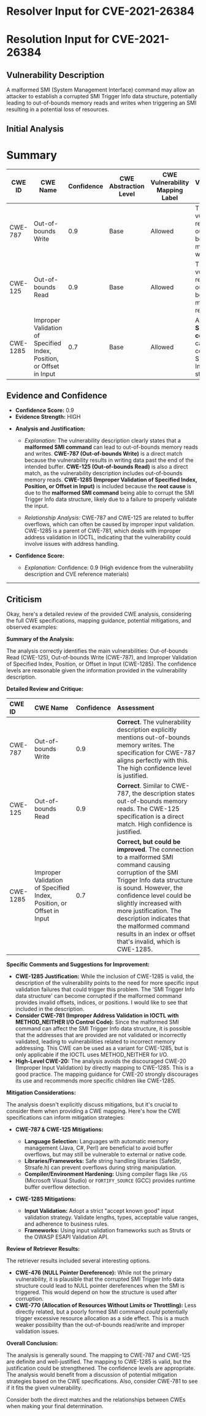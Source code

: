 # Resolver Input for CVE-2021-26384

# Resolution Input for CVE-2021-26384

## Vulnerability Description
A malformed SMI (System Management Interface) command may allow an attacker to establish a corrupted SMI Trigger Info data structure, potentially leading to out-of-bounds memory reads and writes when triggering an SMI resulting in a potential loss of resources.

## Initial Analysis
# Summary
| CWE ID | CWE Name | Confidence | CWE Abstraction Level | CWE Vulnerability Mapping Label | CWE-Vulnerability Mapping Notes |
|---|---|---|---|---|---|
| CWE-787 | Out-of-bounds Write | 0.9 | Base | Allowed | The vulnerability results in out-of-bounds memory writes. |
| CWE-125 | Out-of-bounds Read | 0.9 | Base | Allowed | The vulnerability results in out-of-bounds memory reads. |
| CWE-1285 | Improper Validation of Specified Index, Position, or Offset in Input | 0.7 | Base | Allowed | A **malformed SMI command** can lead to a corrupted SMI Trigger Info data structure. |

## Evidence and Confidence

*   **Confidence Score:** 0.9
*   **Evidence Strength:** HIGH

- **Analysis and Justification:**
  - *Explanation:* The vulnerability description clearly states that a **malformed SMI command** can lead to out-of-bounds memory reads and writes. **CWE-787 (Out-of-bounds Write)** is a direct match because the vulnerability results in writing data past the end of the intended buffer. **CWE-125 (Out-of-bounds Read)** is also a direct match, as the vulnerability description includes out-of-bounds memory reads. **CWE-1285 (Improper Validation of Specified Index, Position, or Offset in Input)** is included because the **root cause** is due to the **malformed SMI command** being able to corrupt the SMI Trigger Info data structure, likely due to a failure to properly validate the input.
  
  - *Relationship Analysis:* CWE-787 and CWE-125 are related to buffer overflows, which can often be caused by improper input validation. CWE-1285 is a parent of CWE-781, which deals with improper address validation in IOCTL, indicating that the vulnerability could involve issues with address handling.

- **Confidence Score:**
  - *Explanation:* Confidence: 0.9 (High evidence from the vulnerability description and CVE reference materials)

---

## Criticism
Okay, here's a detailed review of the provided CWE analysis, considering the full CWE specifications, mapping guidance, potential mitigations, and observed examples:

**Summary of the Analysis:**

The analysis correctly identifies the main vulnerabilities: Out-of-bounds Read (CWE-125), Out-of-bounds Write (CWE-787), and Improper Validation of Specified Index, Position, or Offset in Input (CWE-1285).  The confidence levels are reasonable given the information provided in the vulnerability description.

**Detailed Review and Critique:**

| CWE ID  | CWE Name                       | Confidence | Assessment                                                                                                                                                                                                                                                                                                                                                                                       |
| :-------- | :------------------------------ | :--------- | :-------------------------------------------------------------------------------------------------------------------------------------------------------------------------------------------------------------------------------------------------------------------------------------------------------------------------------------------------------------------------------------------------- |
| CWE-787 | Out-of-bounds Write            | 0.9        | **Correct**. The vulnerability description explicitly mentions out-of-bounds memory writes.  The specification for CWE-787 aligns perfectly with this.  The high confidence level is justified.                                                                                                                                                                                                   |
| CWE-125 | Out-of-bounds Read             | 0.9        | **Correct**.  Similar to CWE-787, the description states out-of-bounds memory reads. The CWE-125 specification is a direct match. High confidence is justified.                                                                                                                                                                                                                              |
| CWE-1285 | Improper Validation of Specified Index, Position, or Offset in Input | 0.7        | **Correct, but could be improved**. The connection to a malformed SMI command causing corruption of the SMI Trigger Info data structure is sound.  However, the confidence level could be slightly increased with more justification. The description indicates that the malformed command results in an index or offset that's invalid, which is CWE-1285. |

**Specific Comments and Suggestions for Improvement:**

*   **CWE-1285 Justification:** While the inclusion of CWE-1285 is valid, the description of the vulnerability points to the need for more specific input validation failures that could trigger this problem. The 'SMI Trigger Info data structure' can become corrupted if the malformed command provides invalid offsets, indices, or positions. I would like to see that included in the description.
*   **Consider CWE-781 (Improper Address Validation in IOCTL with METHOD_NEITHER I/O Control Code):** Since the malformed SMI command can affect the SMI Trigger Info data structure, it is possible that the addresses that are provided are not validated or incorrectly validated, leading to vulnerabilities related to incorrect memory addressing. This CWE can be used as a variant for CWE-1285, but is only applicable if the IOCTL uses METHOD_NEITHER for I/O.
*   **High-Level CWE-20:** The analysis avoids the discouraged CWE-20 (Improper Input Validation) by directly mapping to CWE-1285. This is a good practice.  The mapping guidance for CWE-20 strongly discourages its use and recommends more specific children like CWE-1285.

**Mitigation Considerations:**

The analysis doesn't explicitly discuss mitigations, but it's crucial to consider them when providing a CWE mapping. Here's how the CWE specifications can inform mitigation strategies:

*   **CWE-787 & CWE-125 Mitigations:**
    *   **Language Selection:** Languages with automatic memory management (Java, C#, Perl) are beneficial to avoid buffer overflows, but may still be vulnerable to external or native code.
    *   **Libraries/Frameworks:** Safe string handling libraries (SafeStr, Strsafe.h) can prevent overflows during string manipulation.
    *   **Compiler/Environment Hardening:**  Using compiler flags like `/GS` (Microsoft Visual Studio) or `FORTIFY_SOURCE` (GCC) provides runtime buffer overflow detection.

*   **CWE-1285 Mitigations:**
    *   **Input Validation:**  Adopt a strict "accept known good" input validation strategy. Validate lengths, types, acceptable value ranges, and adherence to business rules.
    *   **Frameworks:** Using input validation frameworks such as Struts or the OWASP ESAPI Validation API.

**Review of Retriever Results:**

The retriever results included several interesting options.

*   **CWE-476 (NULL Pointer Dereference):** While not the primary vulnerability, it is plausible that the corrupted SMI Trigger Info data structure could lead to NULL pointer dereferences when the SMI is triggered. This would depend on how the structure is used after corruption.
*   **CWE-770 (Allocation of Resources Without Limits or Throttling):**  Less directly related, but a poorly formed SMI command *could* potentially trigger excessive resource allocation as a side effect. This is a much weaker possibility than the out-of-bounds read/write and improper validation issues.

**Overall Conclusion:**

The analysis is generally sound. The mapping to CWE-787 and CWE-125 are definite and well-justified. The mapping to CWE-1285 is valid, but the justification could be strengthened. The confidence levels are appropriate. The analysis would benefit from a discussion of potential mitigation strategies based on the CWE specifications. Also, consider CWE-781 to see if it fits the given vulnerability.

Consider both the direct matches and the relationships between CWEs
when making your final determination.
        